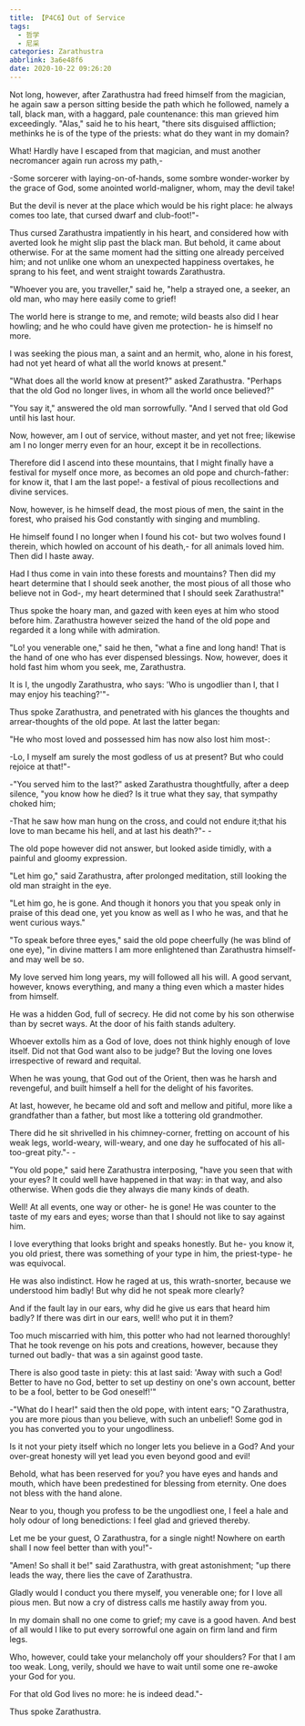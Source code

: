 ```yaml
---
title: 【P4C6】Out of Service
tags:
  - 哲学
  - 尼采
categories: Zarathustra
abbrlink: 3a6e48f6
date: 2020-10-22 09:26:20
---
```

Not long, however, after Zarathustra had freed himself from the magician, he again saw a person sitting beside the path which he followed, namely a tall, black man, with a haggard, pale countenance: this man grieved him exceedingly. "Alas," said he to his heart, "there sits disguised affliction; methinks he is of the type of the priests: what do they want in my domain?
<!-- more -->
What! Hardly have I escaped from that magician, and must another necromancer again run across my path,-

-Some sorcerer with laying-on-of-hands, some sombre wonder-worker by the grace of God, some anointed world-maligner, whom, may the devil take!

But the devil is never at the place which would be his right place: he always comes too late, that cursed dwarf and club-foot!"-

Thus cursed Zarathustra impatiently in his heart, and considered how with averted look he might slip past the black man. But behold, it came about otherwise. For at the same moment had the sitting one already perceived him; and not unlike one whom an unexpected happiness overtakes, he sprang to his feet, and went straight towards Zarathustra.

"Whoever you are, you traveller," said he, "help a strayed one, a seeker, an old man, who may here easily come to grief!

The world here is strange to me, and remote; wild beasts also did I hear howling; and he who could have given me protection- he is himself no more.

I was seeking the pious man, a saint and an hermit, who, alone in his forest, had not yet heard of what all the world knows at present."

"What does all the world know at present?" asked Zarathustra. "Perhaps that the old God no longer lives, in whom all the world once believed?"

"You say it," answered the old man sorrowfully. "And I served that old God until his last hour.

Now, however, am I out of service, without master, and yet not free; likewise am I no longer merry even for an hour, except it be in recollections.

Therefore did I ascend into these mountains, that I might finally have a festival for myself once more, as becomes an old pope and church-father: for know it, that I am the last pope!- a festival of pious recollections and divine services.

Now, however, is he himself dead, the most pious of men, the saint in the forest, who praised his God constantly with singing and mumbling.

He himself found I no longer when I found his cot- but two wolves found I therein, which howled on account of his death,- for all animals loved him. Then did I haste away.

Had I thus come in vain into these forests and mountains? Then did my heart determine that I should seek another, the most pious of all those who believe not in God-, my heart determined that I should seek Zarathustra!"

Thus spoke the hoary man, and gazed with keen eyes at him who stood before him. Zarathustra however seized the hand of the old pope and regarded it a long while with admiration.

"Lo! you venerable one," said he then, "what a fine and long hand! That is the hand of one who has ever dispensed blessings. Now, however, does it hold fast him whom you seek, me, Zarathustra.

It is I, the ungodly Zarathustra, who says: 'Who is ungodlier than I, that I may enjoy his teaching?'"-

Thus spoke Zarathustra, and penetrated with his glances the thoughts and arrear-thoughts of the old pope. At last the latter began:

"He who most loved and possessed him has now also lost him most-:

-Lo, I myself am surely the most godless of us at present? But who could rejoice at that!"-

-"You served him to the last?" asked Zarathustra thoughtfully, after a deep silence, "you know how he died? Is it true what they say, that sympathy choked him;

-That he saw how man hung on the cross, and could not endure it;that his love to man became his hell, and at last his death?"- -

The old pope however did not answer, but looked aside timidly, with a painful and gloomy expression.

"Let him go," said Zarathustra, after prolonged meditation, still looking the old man straight in the eye.

"Let him go, he is gone. And though it honors you that you speak only in praise of this dead one, yet you know as well as I who he was, and that he went curious ways."

"To speak before three eyes," said the old pope cheerfully (he was blind of one eye), "in divine matters I am more enlightened than Zarathustra himself- and may well be so.

My love served him long years, my will followed all his will. A good servant, however, knows everything, and many a thing even which a master hides from himself.

He was a hidden God, full of secrecy. He did not come by his son otherwise than by secret ways. At the door of his faith stands adultery.

Whoever extolls him as a God of love, does not think highly enough of love itself. Did not that God want also to be judge? But the loving one loves irrespective of reward and requital.

When he was young, that God out of the Orient, then was he harsh and revengeful, and built himself a hell for the delight of his favorites.

At last, however, he became old and soft and mellow and pitiful, more like a grandfather than a father, but most like a tottering old grandmother.

There did he sit shrivelled in his chimney-corner, fretting on account of his weak legs, world-weary, will-weary, and one day he suffocated of his all-too-great pity."- -

"You old pope," said here Zarathustra interposing, "have you seen that with your eyes? It could well have happened in that way: in that way, and also otherwise. When gods die they always die many kinds of death.

Well! At all events, one way or other- he is gone! He was counter to the taste of my ears and eyes; worse than that I should not like to say against him.

I love everything that looks bright and speaks honestly. But he- you know it, you old priest, there was something of your type in him, the priest-type- he was equivocal.

He was also indistinct. How he raged at us, this wrath-snorter, because we understood him badly! But why did he not speak more clearly?

And if the fault lay in our ears, why did he give us ears that heard him badly? If there was dirt in our ears, well! who put it in them?

Too much miscarried with him, this potter who had not learned thoroughly! That he took revenge on his pots and creations, however, because they turned out badly- that was a sin against good taste.

There is also good taste in piety: this at last said: 'Away with such a God! Better to have no God, better to set up destiny on one's own account, better to be a fool, better to be God oneself!'"

-"What do I hear!" said then the old pope, with intent ears; "O Zarathustra, you are more pious than you believe, with such an unbelief! Some god in you has converted you to your ungodliness.

Is it not your piety itself which no longer lets you believe in a God? And your over-great honesty will yet lead you even beyond good and evil!

Behold, what has been reserved for you? you have eyes and hands and mouth, which have been predestined for blessing from eternity. One does not bless with the hand alone.

Near to you, though you profess to be the ungodliest one, I feel a hale and holy odour of long benedictions: I feel glad and grieved thereby.

Let me be your guest, O Zarathustra, for a single night! Nowhere on earth shall I now feel better than with you!"-

"Amen! So shall it be!" said Zarathustra, with great astonishment; "up there leads the way, there lies the cave of Zarathustra.

Gladly would I conduct you there myself, you venerable one; for I love all pious men. But now a cry of distress calls me hastily away from you.

In my domain shall no one come to grief; my cave is a good haven. And best of all would I like to put every sorrowful one again on firm land and firm legs.

Who, however, could take your melancholy off your shoulders? For that I am too weak. Long, verily, should we have to wait until some one re-awoke your God for you.

For that old God lives no more: he is indeed dead."-

Thus spoke Zarathustra.
